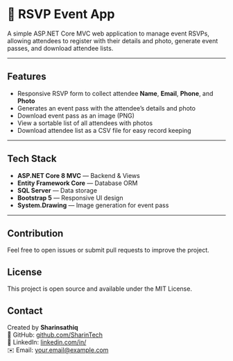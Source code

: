 # 🎉 RSVP Event App

A simple ASP.NET Core MVC web application to manage event RSVPs, allowing attendees to register with their details and photo, generate event passes, and download attendee lists.

---

## Features

- Responsive RSVP form to collect attendee **Name**, **Email**, **Phone**, and **Photo**  
- Generates an event pass with the attendee’s details and photo  
- Download event pass as an image (PNG)  
- View a sortable list of all attendees with photos  
- Download attendee list as a CSV file for easy record keeping  

---

## Tech Stack

- **ASP.NET Core 8 MVC** — Backend & Views  
- **Entity Framework Core** — Database ORM  
- **SQL Server** — Data storage  
- **Bootstrap 5** — Responsive UI design  
- **System.Drawing** — Image generation for event pass  

---

## Contribution

Feel free to open issues or submit pull requests to improve the project.

## License

This project is open source and available under the MIT License.

## Contact

Created by **Sharinsathiq**  
🐙 GitHub: [github.com/SharinTech](https://github.com/SharinTech)  
🔗 LinkedIn: [linkedin.com/in/](https://linkedin.com/in/your-linkedin)  
✉️ Email: [your.email@example.com](mailto:your.email@example.com)



